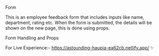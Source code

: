 
Form 

This is an employee feedback form that includes inputs like name, department, rating etc.
When the form is submitted, the details will be shown on the new page, this is done using props.

Form Handling and Props

For Live Experience:- https://astounding-haupia-ea62cb.netlify.app/ ✨
